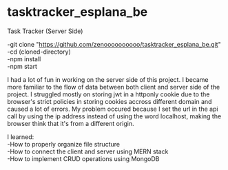# tasktracker_esplana_be

Task Tracker (Server Side)

-git clone "https://github.com/zenoooooooooo/tasktracker_esplana_be.git" <br>
-cd (cloned-directory) <br>
-npm install <br>
-npm start <br>

I had a lot of fun in working on the server side of this project.
I became more familiar to the flow of data between both client and server side of the project.
I struggled mostly on storing jwt in a httponly cookie due to the browser's strict policies in storing cookies accross different domain and caused a lot of errors. My problem occured because I set the url in the api call by using the ip address instead of using the word localhost, making the browser think that it's from a different origin.

I learned: <br>
-How to properly organize file structure <br>
-How to connect the client and server using MERN stack<br>
-How to implement CRUD operations using MongoDB<br>